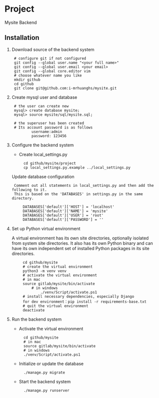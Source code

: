 Project
=======

Mysite Backend

## Installation

1. Download source of the backend system

		# configure git if not configured
		git config --global user.name "<your full name>"
		git config --global user.email <your email>
		git config --global core.editor vim
		# choose whatever name you like
		mkdir github
		cd github
		git clone git@github.com:i-mrhuanghs/mysite.git


2. Create mysql user and database

		# the user can create new
		mysql> create database mysite;
        mysql> source mysite/sql/mysite.sql;

        # the superuser has been created
        # Its account password is as follows
                username:admin
                password: 123456


3. Configure the backend system

	* Create local_settings.py

			cd github/mysite/project
			cp local_settings.py.example ../local_settings.py

	Update database configuration

		Comment out all statements in local_settings.py and then add the following to it.
		This is based on the 'DATABASES' in settings.py in the same directory.

			DATABASES['default']['HOST'] = 'localhost'
			DATABASES['default']['NAME'] = 'mysite'
			DATABASES['default']['USER'] = 'root'
			DATABASES['default']['PASSWORD'] = ''


4. Set up Python virtual environment

	A virtual environment has its own site directories, optionally isolated from system site directories.
	It also has its own Python binary and can have its own independent set of installed Python packages in its site directories.

			cd github/mysite
			# create the virtual environment
			python3 -m venv venv
    		# activate the virtual environment
    		# in mac
			source gitlab/mysite/bin/activate
            	# in windows
            		./venv/Script/activate.ps1
    		# install necessary dependencies, especially Django
    		for dev environment：pip install -r requirements-base.txt
    		# quit the virtual environment
    		deactivate


5. Run the backend system

	* Activate the virtual environment

			cd github/mysite
            # in mac
			source gitlab/mysite/bin/activate
            # in windows
            ./venv/Script/activate.ps1


	* Initialize or update the database

			./manage.py migrate



	* Start the backend system

			./manage.py runserver

